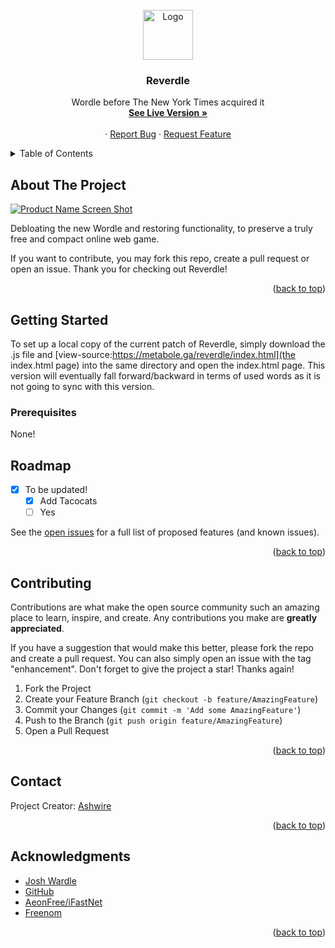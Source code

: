 <div id="top"></div>

<!-- PROJECT SHIELDS -->
<!--
*** I'm using markdown "reference style" links for readability.
*** Reference links are enclosed in brackets [ ] instead of parentheses ( ).
*** See the bottom of this document for the declaration of the reference variables
*** for contributors-url, forks-url, etc. This is an optional, concise syntax you may use.
*** https://www.markdownguide.org/basic-syntax/#reference-style-links
-->
<!--
[![Contributors][contributors-shield]][contributors-url]
[![Forks][forks-shield]][forks-url]
[![Stargazers][stars-shield]][stars-url]
[![Issues][issues-shield]][issues-url]
-->


<!-- PROJECT LOGO -->
<br />
<div align="center">
  <a href="https://metabole.ga/reverdle">
    <img src="images/logo.png" alt="Logo" width="80" height="80">
  </a>

  <h3 align="center">Reverdle</h3>

  <p align="center">
    Wordle before The New York Times acquired it
    <br />
    <a href="https://metabole.ga/reverdle"><strong>See Live Version »</strong></a>
    <br />
    <br />
    ·
    <a href="https://github.com/ashwire/reverdle/issues">Report Bug</a>
    ·
    <a href="https://github.com/ashwire/reverdle/issues">Request Feature</a>
  </p>
</div>



<!-- TABLE OF CONTENTS -->
<details>
  <summary>Table of Contents</summary>
  <ol>
    <li>
      <a href="#about-the-project">About The Project</a>
      <ul>
        <li><a href="#built-with">Built With</a></li>
      </ul>
    </li>
    <li>
      <a href="#getting-started">Getting Started</a>
      <ul>
        <li><a href="#prerequisites">Prerequisites</a></li>
        <li><a href="#installation">Installation</a></li>
      </ul>
    </li>
    <li><a href="#usage">Usage</a></li>
    <li><a href="#roadmap">Roadmap</a></li>
    <li><a href="#contributing">Contributing</a></li>
    <li><a href="#license">License</a></li>
    <li><a href="#contact">Contact</a></li>
    <li><a href="#acknowledgments">Acknowledgments</a></li>
  </ol>
</details>

<!-- ABOUT THE PROJECT -->
## About The Project

[![Product Name Screen Shot][product-screenshot]](https://metabole.ga/reverdle)

Debloating the new Wordle and restoring functionality, to preserve a truly free and compact online web game.

If you want to contribute, you may fork this repo, create a pull request or open an issue. Thank you for checking out Reverdle!


<p align="right">(<a href="#top">back to top</a>)</p>

<!-- GETTING STARTED -->
## Getting Started

To set up a local copy of the current patch of Reverdle, simply download the .js file and [view-source:https://metabole.ga/reverdle/index.html](the index.html page) into the same directory and open the index.html page. This version will eventually fall forward/backward in terms of used words as it is not going to sync with this version.

### Prerequisites

None!

<!-- ROADMAP -->
## Roadmap

- [x] To be updated!
    - [x] Add Tacocats
    - [ ] Yes

See the [open issues](https://github.com/ashwire/reverdle/issues) for a full list of proposed features (and known issues).

<p align="right">(<a href="#top">back to top</a>)</p>



<!-- CONTRIBUTING -->
## Contributing

Contributions are what make the open source community such an amazing place to learn, inspire, and create. Any contributions you make are **greatly appreciated**.

If you have a suggestion that would make this better, please fork the repo and create a pull request. You can also simply open an issue with the tag "enhancement".
Don't forget to give the project a star! Thanks again!

1. Fork the Project
2. Create your Feature Branch (`git checkout -b feature/AmazingFeature`)
3. Commit your Changes (`git commit -m 'Add some AmazingFeature'`)
4. Push to the Branch (`git push origin feature/AmazingFeature`)
5. Open a Pull Request

<p align="right">(<a href="#top">back to top</a>)</p>


<!-- CONTACT -->
## Contact

Project Creator: [Ashwire](https://github.com/ashwire)

<p align="right">(<a href="#top">back to top</a>)</p>



<!-- ACKNOWLEDGMENTS -->
## Acknowledgments


* [Josh Wardle](https://powerlanguage.co.uk)
* [GitHub](https://github.com)
* [AeonFree/iFastNet](https://aeonfree.com)
* [Freenom](https://freenom.com)

<p align="right">(<a href="#top">back to top</a>)</p>



<!-- MARKDOWN LINKS & IMAGES -->
<!-- https://www.markdownguide.org/basic-syntax/#reference-style-links -->
[contributors-shield]: https://img.shields.io/github/contributors/othneildrew/Best-README-Template.svg?style=for-the-badge
[contributors-url]: https://github.com/ashwire/reverdle/graphs/contributors
[forks-shield]: https://img.shields.io/github/forks/othneildrew/Best-README-Template.svg?style=for-the-badge
[forks-url]: https://github.com/ashwire/reverdle/network/members
[stars-shield]: https://img.shields.io/github/stars/othneildrew/Best-README-Template.svg?style=for-the-badge
[stars-url]: https://github.com/ashwire/reverdle/stargazers
[issues-shield]: https://img.shields.io/github/issues/othneildrew/Best-README-Template.svg?style=for-the-badge
[issues-url]: https://github.com/ashwire/reverdle/issues
[license-shield]: https://img.shields.io/github/license/othneildrew/Best-README-Template.svg?style=for-the-badge
[linkedin-shield]: https://img.shields.io/badge/-LinkedIn-black.svg?style=for-the-badge&logo=linkedin&colorB=555
[product-screenshot]: images/screenshot.png
